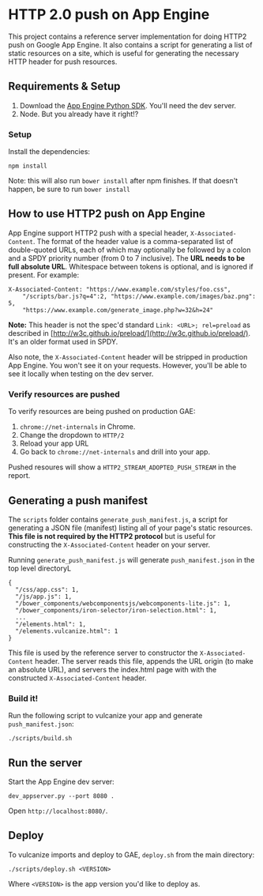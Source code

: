 # HTTP 2.0 push on App Engine

This project contains a reference server implementation for doing HTTP2
push on Google App Engine. It also contains a script for generating a list of 
static resources on a site, which is useful for generating the necessary HTTP header
for push resources.

## Requirements & Setup

1. Download the [App Engine Python SDK](https://cloud.google.com/appengine/downloads?hl=en). You'll need the dev server.
2. Node. But you already have it right!?

### Setup

Install the dependencies:

    npm install

Note: this will also run `bower install` after npm finishes. If that doesn't happen,
be sure to run `bower install`

## How to use HTTP2 push on App Engine

App Engine support HTTP2 push with a special header, `X-Associated-Content`.
The format of the header value is a comma-separated list of double-quoted URLs,
each of which may optionally be followed by a colon and a SPDY priority number
(from 0 to 7 inclusive). The **URL needs to be full absolute URL**. Whitespace
between tokens is optional, and is ignored if present. For example:

    X-Associated-Content: "https://www.example.com/styles/foo.css",
        "/scripts/bar.js?q=4":2, "https://www.example.com/images/baz.png": 5,
        "https://www.example.com/generate_image.php?w=32&h=24"

**Note:** This header is not the spec'd standard `Link: <URL>; rel=preload` as
described in [http://w3c.github.io/preload/](http://w3c.github.io/preload/).
It's an older format used in SPDY.

Also note, the `X-Associated-Content` header will be stripped in production
App Engine. You won't see it on your requests. However, you'll be able to see it
locally when testing on the dev server.

### Verify resources are pushed

To verify resources are being pushed on production GAE: 

1. `chrome://net-internals` in Chrome.
2. Change the dropdown to `HTTP/2`
3. Reload your app URL
4. Go back to `chrome://net-internals` and drill into your app.

Pushed resoures will show a `HTTP2_STREAM_ADOPTED_PUSH_STREAM` in the report.

## Generating a push manifest

The `scripts` folder contains `generate_push_manifest.js`, a script for generating
a JSON file (manifest) listing all of your page's static resources. **This file is not required
by the HTTP2 protocol** but is useful for constructing the `X-Associated-Content` header
on your server.

Running `generate_push_manifest.js` will generate `push_manifest.json` in the top
level directoryL

    {
      "/css/app.css": 1,
      "/js/app.js": 1,
      "/bower_components/webcomponentsjs/webcomponents-lite.js": 1,
      "/bower_components/iron-selector/iron-selection.html": 1,
      ...
      "/elements.html": 1,
      "/elements.vulcanize.html": 1
    }

This file is used by the reference server to constructor the `X-Associated-Content` header.
The server reads this file, appends the URL origin (to make an absolute URL),
and servers the index.html page with with the constructed `X-Associated-Content` header.

### Build it!

Run the following script to vulcanize your app and generate `push_manifest.json`:

    ./scripts/build.sh

## Run the server

Start the App Engine dev server:

    dev_appserver.py --port 8080 .

Open `http://localhost:8080/`. 

## Deploy

To vulcanize imports and deploy to GAE, `deploy.sh` from the main directory:

    ./scripts/deploy.sh <VERSION>

Where `<VERSION>` is the app version you'd like to deploy as.

